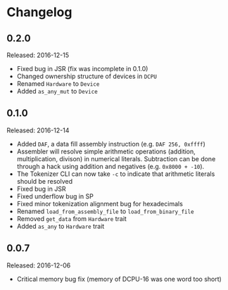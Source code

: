 # Changelog

## 0.2.0
Released: 2016-12-15
* Fixed bug in JSR (fix was incomplete in 0.1.0)
* Changed ownership structure of devices in `DCPU`
* Renamed `Hardware` to `Device`
* Added `as_any_mut` to `Device`

## 0.1.0
Released: 2016-12-14
* Added `DAF`, a data fill assembly instruction (e.g. `DAF 256, 0xffff`)
* Assembler will resolve simple arithmetic operations (addition, multiplication,
  divison) in numerical literals. Subtraction can be done through a hack
  using addition and negatives (e.g. `0x8000 + -10`).
* The Tokenizer CLI can now take `-c` to indicate that arithmetic literals
  should be resolved
* Fixed bug in JSR
* Fixed underflow bug in SP
* Fixed minor tokenization alignment bug for hexadecimals
* Renamed `load_from_assembly_file` to `load_from_binary_file`
* Removed `get_data` from `Hardware` trait
* Added `as_any` to `Hardware` trait

## 0.0.7
Released: 2016-12-06
* Critical memory bug fix (memory of DCPU-16 was one word too short)

